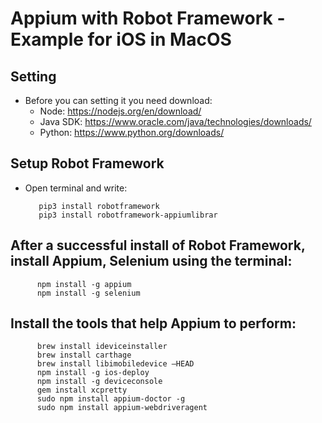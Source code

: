 # Appium with Robot Framework - Example for iOS in MacOS

## Setting

 - Before you can setting it you need download:
      * Node: https://nodejs.org/en/download/
      * Java SDK: https://www.oracle.com/java/technologies/downloads/
      * Python: https://www.python.org/downloads/
     
## Setup Robot Framework
 * Open terminal and write:
 
          pip3 install robotframework
          pip3 install robotframework-appiumlibrar
          
          
 ## After a successful install of Robot Framework, install Appium, Selenium using the terminal:
          npm install -g appium
          npm install -g selenium
          
 ## Install the tools that help Appium to perform:
          brew install ideviceinstaller
          brew install carthage
          brew install libimobiledevice —HEAD
          npm install -g ios-deploy
          npm install -g deviceconsole
          gem install xcpretty
          sudo npm install appium-doctor -g
          sudo npm install appium-webdriveragent
